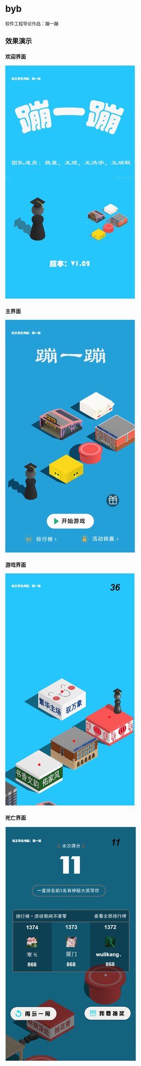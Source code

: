 # byb
软件工程导论作品：蹦一蹦
## 效果演示
### 欢迎界面
![欢迎界面](https://github.com/geekerstar/byb/blob/master/src/index.png)
### 主界面
![主界面](https://github.com/geekerstar/byb/blob/master/src/index2.png)
### 游戏界面
![游戏界面](https://github.com/geekerstar/byb/blob/master/src/game.png)
### 死亡界面
![死亡界面](https://github.com/geekerstar/byb/blob/master/src/dead.png)
